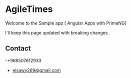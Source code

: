 # AgileTimes

Welcome to the Sample app  [ Angular Apps with PrimeNG]
 

I'll keep this page updated with breaking changes .

## Contact

-+966507612933 
- elsawy269@gmail.com

